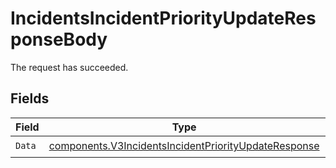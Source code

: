 # IncidentsIncidentPriorityUpdateResponseBody

The request has succeeded.


## Fields

| Field                                                                                                                        | Type                                                                                                                         | Required                                                                                                                     | Description                                                                                                                  |
| ---------------------------------------------------------------------------------------------------------------------------- | ---------------------------------------------------------------------------------------------------------------------------- | ---------------------------------------------------------------------------------------------------------------------------- | ---------------------------------------------------------------------------------------------------------------------------- |
| `Data`                                                                                                                       | [components.V3IncidentsIncidentPriorityUpdateResponse](../../models/components/v3incidentsincidentpriorityupdateresponse.md) | :heavy_check_mark:                                                                                                           | N/A                                                                                                                          |